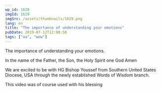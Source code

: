 ```yaml
---
wp_id: 1628
imgId: 1629
imgSrc: /assets/thumbnails/1629.png
lang: en
title: "The importance of understanding your emotions"
pubDate: 2019-07-12T12:00:50
tags: ["aa", "wow"]
---
```

<!-- page: 6 -->

<p>The importance of understanding your emotions.</p>
<p>In the name of the Father, the Son, the Holy Spirit one God Amen</p>
<p>We are excited to be with HG Bishop Youssef from Southern United States Diocese, USA through the newly established Words of Wisdom branch.</p>
<p>This video was of course used with his blessing</p>
